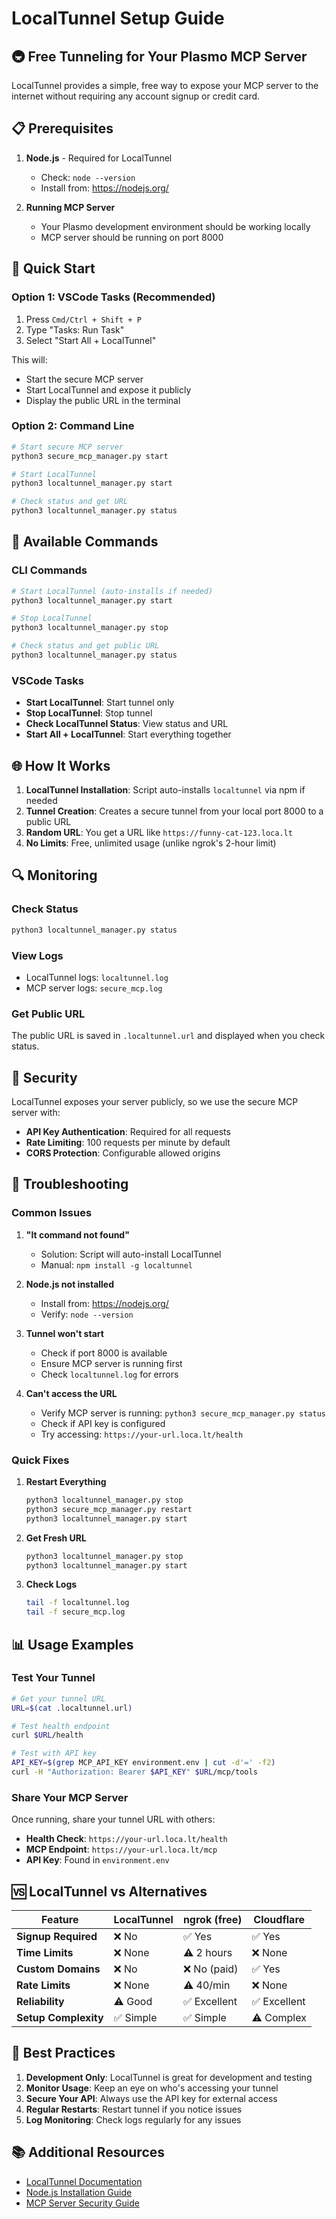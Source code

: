# LocalTunnel Setup Guide

## 🚇 Free Tunneling for Your Plasmo MCP Server

LocalTunnel provides a simple, free way to expose your MCP server to the internet without requiring any account signup or credit card.

## 📋 Prerequisites

1. **Node.js** - Required for LocalTunnel
   - Check: `node --version`
   - Install from: https://nodejs.org/

2. **Running MCP Server**
   - Your Plasmo development environment should be working locally
   - MCP server should be running on port 8000

## 🚀 Quick Start

### Option 1: VSCode Tasks (Recommended)

1. Press `Cmd/Ctrl + Shift + P`
2. Type "Tasks: Run Task"
3. Select "Start All + LocalTunnel"

This will:
- Start the secure MCP server
- Start LocalTunnel and expose it publicly
- Display the public URL in the terminal

### Option 2: Command Line

```bash
# Start secure MCP server
python3 secure_mcp_manager.py start

# Start LocalTunnel
python3 localtunnel_manager.py start

# Check status and get URL
python3 localtunnel_manager.py status
```

## 📝 Available Commands

### CLI Commands

```bash
# Start LocalTunnel (auto-installs if needed)
python3 localtunnel_manager.py start

# Stop LocalTunnel
python3 localtunnel_manager.py stop

# Check status and get public URL
python3 localtunnel_manager.py status
```

### VSCode Tasks

- **Start LocalTunnel**: Start tunnel only
- **Stop LocalTunnel**: Stop tunnel
- **Check LocalTunnel Status**: View status and URL
- **Start All + LocalTunnel**: Start everything together

## 🌐 How It Works

1. **LocalTunnel Installation**: Script auto-installs `localtunnel` via npm if needed
2. **Tunnel Creation**: Creates a secure tunnel from your local port 8000 to a public URL
3. **Random URL**: You get a URL like `https://funny-cat-123.loca.lt`
4. **No Limits**: Free, unlimited usage (unlike ngrok's 2-hour limit)

## 🔍 Monitoring

### Check Status
```bash
python3 localtunnel_manager.py status
```

### View Logs
- LocalTunnel logs: `localtunnel.log`
- MCP server logs: `secure_mcp.log`

### Get Public URL
The public URL is saved in `.localtunnel.url` and displayed when you check status.

## 🔐 Security

LocalTunnel exposes your server publicly, so we use the secure MCP server with:
- **API Key Authentication**: Required for all requests
- **Rate Limiting**: 100 requests per minute by default
- **CORS Protection**: Configurable allowed origins

## 🚨 Troubleshooting

### Common Issues

1. **"lt command not found"**
   - Solution: Script will auto-install LocalTunnel
   - Manual: `npm install -g localtunnel`

2. **Node.js not installed**
   - Install from: https://nodejs.org/
   - Verify: `node --version`

3. **Tunnel won't start**
   - Check if port 8000 is available
   - Ensure MCP server is running first
   - Check `localtunnel.log` for errors

4. **Can't access the URL**
   - Verify MCP server is running: `python3 secure_mcp_manager.py status`
   - Check if API key is configured
   - Try accessing: `https://your-url.loca.lt/health`

### Quick Fixes

1. **Restart Everything**
   ```bash
   python3 localtunnel_manager.py stop
   python3 secure_mcp_manager.py restart
   python3 localtunnel_manager.py start
   ```

2. **Get Fresh URL**
   ```bash
   python3 localtunnel_manager.py stop
   python3 localtunnel_manager.py start
   ```

3. **Check Logs**
   ```bash
   tail -f localtunnel.log
   tail -f secure_mcp.log
   ```

## 📊 Usage Examples

### Test Your Tunnel

```bash
# Get your tunnel URL
URL=$(cat .localtunnel.url)

# Test health endpoint
curl $URL/health

# Test with API key
API_KEY=$(grep MCP_API_KEY environment.env | cut -d'=' -f2)
curl -H "Authorization: Bearer $API_KEY" $URL/mcp/tools
```

### Share Your MCP Server

Once running, share your tunnel URL with others:
- **Health Check**: `https://your-url.loca.lt/health`
- **MCP Endpoint**: `https://your-url.loca.lt/mcp`
- **API Key**: Found in `environment.env`

## 🆚 LocalTunnel vs Alternatives

| Feature | LocalTunnel | ngrok (free) | Cloudflare |
|---------|-------------|--------------|------------|
| **Signup Required** | ❌ No | ✅ Yes | ✅ Yes |
| **Time Limits** | ❌ None | ⚠️ 2 hours | ❌ None |
| **Custom Domains** | ❌ No | ❌ No (paid) | ✅ Yes |
| **Rate Limits** | ❌ None | ⚠️ 40/min | ❌ None |
| **Reliability** | ⚠️ Good | ✅ Excellent | ✅ Excellent |
| **Setup Complexity** | ✅ Simple | ✅ Simple | ⚠️ Complex |

## 🎯 Best Practices

1. **Development Only**: LocalTunnel is great for development and testing
2. **Monitor Usage**: Keep an eye on who's accessing your tunnel
3. **Secure Your API**: Always use the API key for external access
4. **Regular Restarts**: Restart tunnel if you notice issues
5. **Log Monitoring**: Check logs regularly for any issues

## 📚 Additional Resources

- [LocalTunnel Documentation](https://localtunnel.github.io/www/)
- [Node.js Installation Guide](https://nodejs.org/en/download/)
- [MCP Server Security Guide](./CLOUDFLARE_TUNNEL_GUIDE.md#security-features) 
